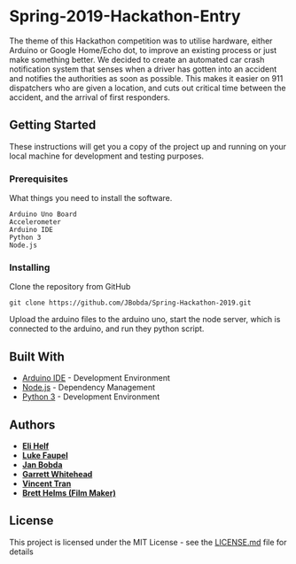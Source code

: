 # Spring-2019-Hackathon-Entry
The theme of this Hackathon competition was to utilise hardware, either Arduino or Google Home/Echo dot, to improve an existing process or just make something better. We decided to create an automated car crash notification system that senses when a driver has gotten into an accident and notifies the authorities as soon as possible. This makes it easier on 911 dispatchers who are given a location, and cuts out critical time between the accident, and the arrival of first responders.

## Getting Started

These instructions will get you a copy of the project up and running on your local machine for development and testing purposes.

### Prerequisites

What things you need to install the software.

```
Arduino Uno Board
Accelerometer
Arduino IDE
Python 3
Node.js
```

### Installing

Clone the repository from GitHub

```
git clone https://github.com/JBobda/Spring-Hackathon-2019.git
```
Upload the arduino files to the arduino uno, start the node server, which is connected to the arduino, and run they python script.

## Built With

* [Arduino IDE](https://www.arduino.cc/en/main/software) - Development Environment
* [Node.js](https://nodejs.org/en/) - Dependency Management
* [Python 3](https://www.python.org/) - Development Environment

## Authors

* [**Eli Helf**](https://github.com/eahelf)
* [**Luke Faupel**](https://github.com/faups)
* [**Jan Bobda**](https://github.com/JBobda)
* [**Garrett Whitehead**](https://github.com/gwhiteheadfayar)
* [**Vincent Tran**](https://github.com/VincentVTran)
* [**Brett Helms (Film Maker)**](https://www.youtube.com/user/HelmsStock)

## License

This project is licensed under the MIT License - see the [LICENSE.md](LICENSE.md) file for details
